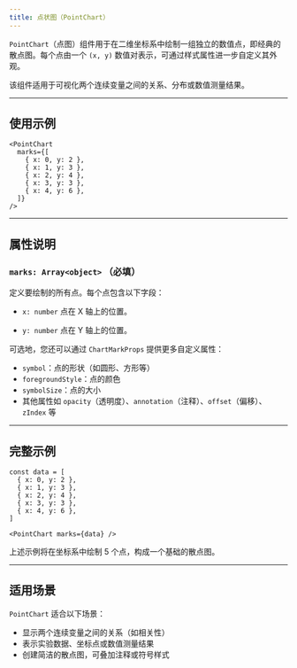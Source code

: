 ```yaml
---
title: 点状图（PointChart）
---
```

`PointChart`（点图）组件用于在二维坐标系中绘制一组独立的数值点，即经典的散点图。每个点由一个 `(x, y)` 数值对表示，可通过样式属性进一步自定义其外观。

该组件适用于可视化两个连续变量之间的关系、分布或数值测量结果。

---

## 使用示例

```tsx
<PointChart
  marks={[
    { x: 0, y: 2 },
    { x: 1, y: 3 },
    { x: 2, y: 4 },
    { x: 3, y: 3 },
    { x: 4, y: 6 },
  ]}
/>
```

---

## 属性说明

### `marks: Array<object>` **（必填）**

定义要绘制的所有点。每个点包含以下字段：

* `x: number`
  点在 X 轴上的位置。

* `y: number`
  点在 Y 轴上的位置。

可选地，您还可以通过 `ChartMarkProps` 提供更多自定义属性：

* `symbol`：点的形状（如圆形、方形等）
* `foregroundStyle`：点的颜色
* `symbolSize`：点的大小
* 其他属性如 `opacity`（透明度）、`annotation`（注释）、`offset`（偏移）、`zIndex` 等

---

## 完整示例

```tsx
const data = [
  { x: 0, y: 2 },
  { x: 1, y: 3 },
  { x: 2, y: 4 },
  { x: 3, y: 3 },
  { x: 4, y: 6 },
]

<PointChart marks={data} />
```

上述示例将在坐标系中绘制 5 个点，构成一个基础的散点图。

---

## 适用场景

`PointChart` 适合以下场景：

* 显示两个连续变量之间的关系（如相关性）
* 表示实验数据、坐标点或数值测量结果
* 创建简洁的散点图，可叠加注释或符号样式
